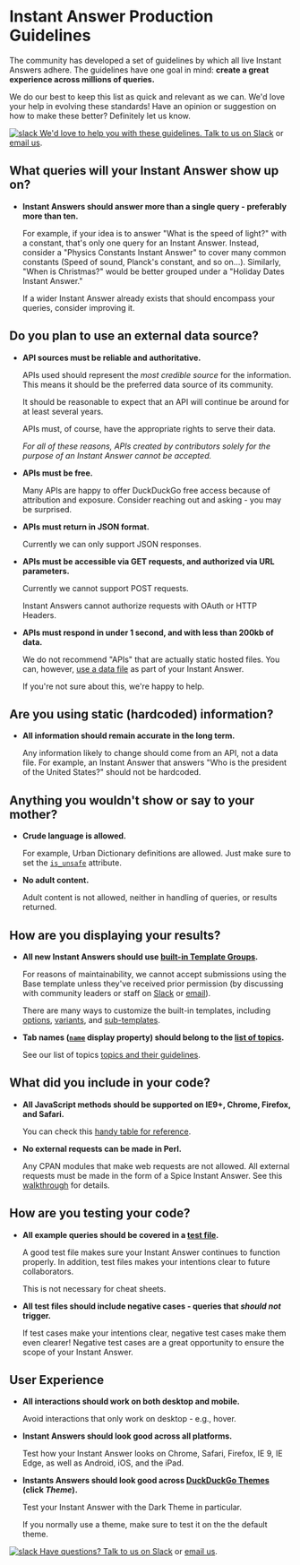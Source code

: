 # Instant Answer Production Guidelines

The community has developed a set of guidelines by which all live Instant Answers adhere. The guidelines have one goal in mind: **create a great experience across millions of queries.**

We do our best to keep this list as quick and relevant as we can. We'd love your help in evolving these standards! Have an opinion or suggestion on how to make these better? Definitely let us know.

[![slack](http://docs.duckduckhack.com/assets/slack.png) We'd love to help you with these guidelines. Talk to us on Slack](mailto:QuackSlack@duckduckgo.com?subject=AddMe) or [email us](mailto:open@duckduckgo.com).

## What queries will your Instant Answer show up on?

- **Instant Answers should answer more than a single query - preferably more than ten.**

	For example, if your idea is to answer "What is the speed of light?" with a constant, that's only one query for an Instant Answer. Instead, consider a "Physics Constants Instant Answer" to cover many common constants (Speed of sound, Planck's constant, and so on...). Similarly, "When is Christmas?" would be better grouped under a "Holiday Dates Instant Answer."
	
	If a wider Instant Answer already exists that should encompass your queries, consider improving it.

## Do you plan to use an external data source?

- **API sources must be reliable and authoritative.**

	APIs used should represent the *most credible source* for the information. This means it should be the preferred data source of its community. 
	
	It should be reasonable to expect that an API will continue be around for at least several years. 
	
	APIs must, of course, have the appropriate rights to serve their data.
	
	*For all of these reasons, APIs created by contributors solely for the purpose of an Instant Answer cannot be accepted.*

- **APIs must be free.**

	Many APIs are happy to offer DuckDuckGo free access because of attribution and exposure. Consider reaching out and asking - you may be surprised.
	
- **APIs must return in JSON format.**

	Currently we can only support JSON responses.
	
- **APIs must be accessible via GET requests, and authorized via URL parameters.**

	Currently we cannot support POST requests. 
	
	Instant Answers cannot authorize requests with OAuth or HTTP Headers.
	
- **APIs must respond in under 1 second, and with less than 200kb of data.**

	We do not recommend "APIs" that are actually static hosted files. You can, however, [use a data file](http://docs.duckduckhack.com/backend-reference/data-files.html) as part of your Instant Answer.

	If you're not sure about this, we're happy to help.

## Are you using static (hardcoded) information?

- **All information should remain accurate in the long term.**

	Any information likely to change should come from an API, not a data file. For example, an Instant Answer that answers "Who is the president of the United States?" should not be hardcoded.
	
## Anything you wouldn't show or say to your mother?

- **Crude language is allowed.**

	For example, Urban Dictionary definitions are allowed. Just make sure to set the [`is_unsafe`](http://docs.duckduckhack.com/backend-reference/spice-attributes.html#spice-isunsafe) attribute.

- **No adult content.**

	Adult content is not allowed, neither in handling of queries, or results returned.
	
## How are you displaying your results?

- **All new Instant Answers should use [built-in Template Groups](http://docs.duckduckhack.com/frontend-reference/templates-overview.html).**

	For reasons of maintainability, we cannot accept submissions using the Base template unless they've received prior permission (by discussing with community leaders or staff on [Slack](mailto:QuackSlack@duckduckgo.com?subject=AddMe) or [email](mailto:open@duckduckgo.com)). 
	
	There are many ways to customize the built-in templates, including [options](http://docs.duckduckhack.com/frontend-reference/display-reference.html), [variants](http://docs.duckduckhack.com/frontend-reference/variants-reference.html), and [sub-templates](http://docs.duckduckhack.com/frontend-reference/subtemplates.html).
	
- **Tab names ([`name`](http://docs.duckduckhack.com/frontend-reference/display-reference.html#name-string-required) display property) should belong to the [list of topics](http://docs.duckduckhack.com/frontend-reference/display-reference.html#name-string-required).**

	See our list of topics [topics and their guidelines](http://docs.duckduckhack.com/frontend-reference/display-reference.html).
	
## What did you include in your code?

- **All JavaScript methods should be supported on IE9+, Chrome, Firefox, and Safari.**

	You can check this [handy table for reference](http://kangax.github.io/compat-table/es5/).
	
- **No external requests can be made in Perl.**

	Any CPAN modules that make web requests are not allowed. All external requests must be made in the form of a Spice Instant Answer. See this [walkthrough](http://docs.duckduckhack.com/walkthroughs/forum-lookup.html) for details.
	
## How are you testing your code?

- **All example queries should be covered in a [test file](http://docs.duckduckhack.com/testing-reference/test-files.html).**

	A good test file makes sure your Instant Answer continues to function properly. In addition, test files makes your intentions clear to future collaborators.
	
	This is not necessary for cheat sheets.

- **All test files should include negative cases - queries that *should not* trigger.**

	If test cases make your intentions clear, negative test cases make them even clearer! Negative test cases are a great opportunity to ensure the scope of your Instant Answer.
	
## User Experience

- **All interactions should work on both desktop and mobile.**

	Avoid interactions that only work on desktop - e.g., hover.
	
- **Instant Answers should look good across all platforms.**

	Test how your Instant Answer looks on Chrome, Safari, Firefox, IE 9, IE Edge, as well as Android, iOS, and the iPad.

- **Instants Answers should look good across [DuckDuckGo Themes](https://duckduckgo.com/settings) (click *Theme*).**

	Test your Instant Answer with the Dark Theme in particular. 
	
	If you normally use a theme, make sure to test it on the the default theme.

[![slack](http://docs.duckduckhack.com/assets/slack.png) Have questions? Talk to us on Slack](mailto:QuackSlack@duckduckgo.com?subject=AddMe) or [email us](mailto:open@duckduckgo.com).
